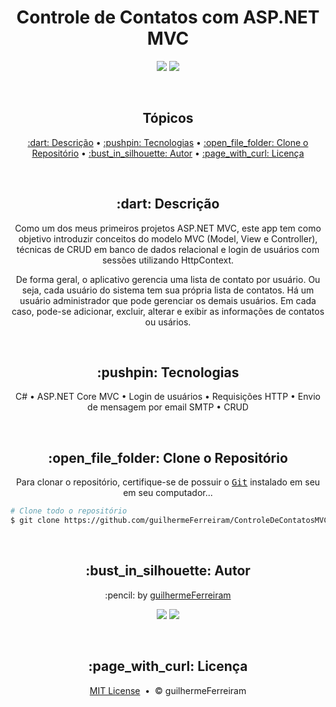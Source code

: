 # <h1 align="center">Controle de Contatos com ASP.NET MVC</h1>

<p align="center">
  <a href="https://github.com/guilhermeFerreiram/ControleDeContatosMVC/blob/master/LICENSE.txt"><img src="https://img.shields.io/github/license/guilhermeFerreiram/Tamagotchi?Color=323330&style=for-the-badge"/></a>  
  <img src="https://img.shields.io/static/v1?label=Visual+Studio&message=community+2022&color=5C2D91&style=for-the-badge&logo=VisualStudio"/> 
</p>

<br>
<h2 align="center">Tópicos</h2>

<p align="center">
  <a href="#objective">:dart: Descrição</a> &bull;
  <a href="#techs">:pushpin: Tecnologias</a> &bull;
  <a href="#clone">:open_file_folder: Clone o Repositório</a> &bull;
  <a href="#author">:bust_in_silhouette: Autor</a> &bull; 
  <a href="#license">:page_with_curl: Licença</a>
</p>

<br>
<h2 id="objective" align="center">:dart: Descrição</h2>

<p align="center">Como um dos meus primeiros projetos ASP.NET MVC, este app tem como objetivo introduzir conceitos do modelo MVC (Model, View e Controller), técnicas de CRUD em banco de dados relacional e login de usuários com sessões utilizando HttpContext.</p>
<p align="center">De forma geral, o aplicativo gerencia uma lista de contato por usuário. Ou seja, cada usuário do sistema tem sua própria lista de contatos. Há um usuário administrador que pode gerenciar os demais usuários. Em cada caso, pode-se adicionar, excluir, alterar e exibir as informações de contatos ou usários.</p>

<br>
<h2 id="techs" align="center">:pushpin: Tecnologias</h2>

<p align="center">
  C# &bull;
  ASP.NET Core MVC &bull;
  Login de usuários &bull;
  Requisições HTTP &bull;
  Envio de mensagem por email SMTP &bull;
  CRUD
</p>

<br>
<h2 id="clone" align="center">:open_file_folder: Clone o Repositório</h2>

<p align="center">Para clonar o repositório, certifique-se de possuir o <kbd><a href="https://git-scm.com/downloads">Git</a></kbd> instalado em seu em seu computador...</p>

``` bash
# Clone todo o repositório
$ git clone https://github.com/guilhermeFerreiram/ControleDeContatosMVC.git
```

<br>
<h2 align="center" id="author">:bust_in_silhouette: Autor</h2>

<p align="center">:pencil: by <a href="https://github.com/guilhermeFerreiram">guilhermeFerreiram</a></p>
<p align="center"><a href="https://www.linkedin.com/in/guilherme-f-souza/"><img src="https://img.shields.io/static/v1?label=+&message=Guilherme+Ferreira&color=0A66C2&style=flat&logo=linkedin&logoColor=white"/></a> <img src="https://img.shields.io/static/v1?label=+&message=guil.ferreiram@gmail.com&color=EA4335&style=flat&logo=gmail&logoColor=white"/></p>

<br>
<h2 align="center" id="license">:page_with_curl: Licença</h2>

<p align="center"><a href="https://github.com/guilhermeFerreiram/ControleDeContatosMVC/blob/master/LICENSE.txt">MIT License</a> &nbsp;&bull;&nbsp; &copy; guilhermeFerreiram</p>
 
